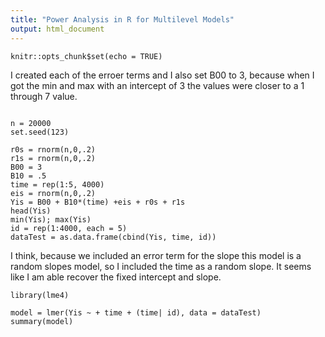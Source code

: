```yaml
---
title: "Power Analysis in R for Multilevel Models"
output: html_document
---
```


```{r setup, include=FALSE}
knitr::opts_chunk$set(echo = TRUE)
```
I created each of the erroer terms and I also set B00 to 3, because when I got the min and max with an intercept of 3 the values were closer to a 1 through 7 value.
```{r}

n = 20000
set.seed(123)

r0s = rnorm(n,0,.2)
r1s = rnorm(n,0,.2)
B00 = 3
B10 = .5 
time = rep(1:5, 4000)
eis = rnorm(n,0,.2)
Yis = B00 + B10*(time) +eis + r0s + r1s
head(Yis)
min(Yis); max(Yis)
id = rep(1:4000, each = 5)
dataTest = as.data.frame(cbind(Yis, time, id))

```
I think, because we included an error term for the slope this model is a random slopes model, so I included the time as a random slope.  It seems like I am able recover the fixed intercept and slope.
```{r}
library(lme4)

model = lmer(Yis ~ + time + (time| id), data = dataTest)
summary(model)
```
